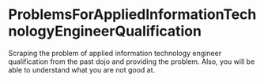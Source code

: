 # ProblemsForAppliedInformationTechnologyEngineerQualification
 Scraping the problem of applied information technology engineer qualification from the past dojo and providing the problem. Also, you will be able to understand what you are not good at.
